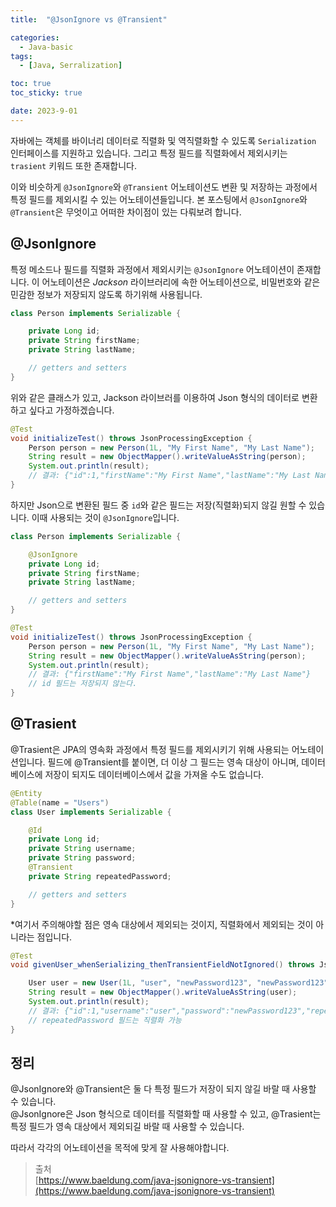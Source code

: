 ```yaml
---
title:  "@JsonIgnore vs @Transient"

categories:
  - Java-basic
tags:
  - [Java, Serralization]

toc: true
toc_sticky: true

date: 2023-9-01
---
```


자바에는 객체를 바이너리 데이터로 직렬화 및 역직렬화할 수 있도록 `Serialization` 인터페이스를 지원하고 있습니다. 그리고 특정 필드를 직렬화에서 제외시키는 `trasient` 키워드 또한 존재합니다.

이와 비슷하게 `@JsonIgnore`와 `@Transient` 어노테이션도 변환 및 저장하는 과정에서 특정 필드를 제외시킬 수 있는 어노테이션들입니다. 본 포스팅에서 `@JsonIgnore`와 `@Transient`은 무엇이고 어떠한 차이점이 있는 다뤄보려 합니다.

## @JsonIgnore

특정 메소드나 필드를 직렬화 과정에서 제외시키는 `@JsonIgnore` 어노테이션이 존재합니다. 이 어노테이션은 *Jackson* 라이브러리에 속한 어노테이션으로, 비밀번호와 같은 민감한 정보가 저장되지 않도록 하기위해 사용됩니다.

```java
class Person implements Serializable {

    private Long id;
    private String firstName;
    private String lastName;

    // getters and setters
}
```

위와 같은 클래스가 있고, Jackson 라이브러를 이용하여 Json 형식의 데이터로 변환하고 싶다고 가정하겠습니다.

```java
@Test
void initializeTest() throws JsonProcessingException {
    Person person = new Person(1L, "My First Name", "My Last Name");
    String result = new ObjectMapper().writeValueAsString(person);
    System.out.println(result);
    // 결과: {"id":1,"firstName":"My First Name","lastName":"My Last Name"}
}
```

하지만 Json으로 변환된 필드 중 `id`와 같은 필드는 저장(직렬화)되지 않길 원할 수 있습니다. 이때 사용되는 것이 `@JsonIgnore`입니다.

```java
class Person implements Serializable {

    @JsonIgnore
    private Long id;
    private String firstName;
    private String lastName;

    // getters and setters
}
```

```java
@Test
void initializeTest() throws JsonProcessingException {
    Person person = new Person(1L, "My First Name", "My Last Name");
    String result = new ObjectMapper().writeValueAsString(person);
    System.out.println(result);
    // 결과: {"firstName":"My First Name","lastName":"My Last Name"}
    // id 필드는 저장되지 않는다.
}
```

## @Trasient

@Trasient은 JPA의 영속화 과정에서 특정 필드를 제외시키기 위해 사용되는 어노테이션입니다. 필드에 @Transient를 붙이면, 더 이상 그 필드는 영속 대상이 아니며, 데이터베이스에 저장이 되지도 데이터베이스에서 값을 가져올 수도 없습니다.

```java
@Entity
@Table(name = "Users")
class User implements Serializable {

    @Id
    private Long id;
    private String username;
    private String password;
    @Transient
    private String repeatedPassword;

    // getters and setters
}
```

*여기서 주의해야할 점은 영속 대상에서 제외되는 것이지, 직렬화에서 제외되는 것이 아니라는 점입니다.

```java
@Test
void givenUser_whenSerializing_thenTransientFieldNotIgnored() throws JsonProcessingException {

    User user = new User(1L, "user", "newPassword123", "newPassword123");
    String result = new ObjectMapper().writeValueAsString(user);
    System.out.println(result);
    // 결과: {"id":1,"username":"user","password":"newPassword123","repeatedPassword":"newPassword123"}
    // repeatedPassword 필드는 직렬화 가능
}
```

## 정리

@JsonIgnore와 @Transient은 둘 다 특정 필드가 저장이 되지 않길 바랄 때 사용할 수 있습니다.  
@JsonIgnore은 Json 형식으로 데이터를 직렬화할 때 사용할 수 있고, @Trasient는 특정 필드가 영속 대상에서 제외되길 바랄 때 사용할 수 있습니다.

따라서 각각의 어노테이션을 목적에 맞게 잘 사용해야합니다.


> 출처  
> [https://www.baeldung.com/java-jsonignore-vs-transient](https://www.baeldung.com/java-jsonignore-vs-transient)
